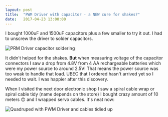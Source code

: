 ```yaml
---
layout: post
title:  "PWM Driver with capacitor - a NEW cure for shakes?"
date:   2017-04-23 13:00:00
---
```

I bought 1000uF and 1500uF capacitors plus a few smaller to try it out. I had to unscrew the driver to solder capacitors.

![PRM Driver capacitor soldering](/quadruped/assets/pwm-driver-capacitor-soldering.jpg)

It didn't helped for the shakes. **But** when measuring voltage of the capacitor connectors I saw a drop from 4.8V from 4 AA rechargeable batteries which were my power source to around 2.5V! That means the power source was too weak to handle that load. UBEC that I ordered hasn't arrived yet so I needed to wait. I was happier after this discovery.

When I visited the next door electronic shop I saw a spiral cable wrap or spiral cable tidy (name depends on the store) I bought crazy amount of 10 meters 🙃 and I wrapped servo cables. It's neat now:

![Quadruped with PWM Driver and cables tidied up](/quadruped/assets/quadruped-with-pwm-driver-and-cables-tidied-up.jpg)
